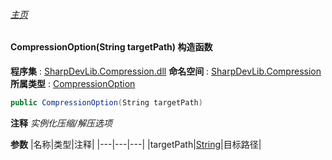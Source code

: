 ###### [主页](./Index.md "主页")
#### CompressionOption(String targetPath) 构造函数
**程序集** : [SharpDevLib.Compression.dll](./SharpDevLib.Compression.assembly.md "SharpDevLib.Compression.dll")
**命名空间** : [SharpDevLib.Compression](./SharpDevLib.Compression.namespace.md "SharpDevLib.Compression")
**所属类型** : [CompressionOption](./SharpDevLib.Compression.CompressionOption.md "CompressionOption")
``` csharp
public CompressionOption(String targetPath)
```
**注释**
*实例化压缩/解压选项*

**参数**
|名称|类型|注释|
|---|---|---|
|targetPath|[String](https://learn.microsoft.com/en-us/dotnet/api/system.string "String")|目标路径|

